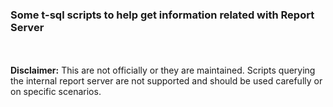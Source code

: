 ### Some t-sql scripts to help get information related with Report Server
\
\
**Disclaimer:** This are not officially or they are maintained. 
Scripts querying the internal report server are not supported and should be used carefully or on specific scenarios.